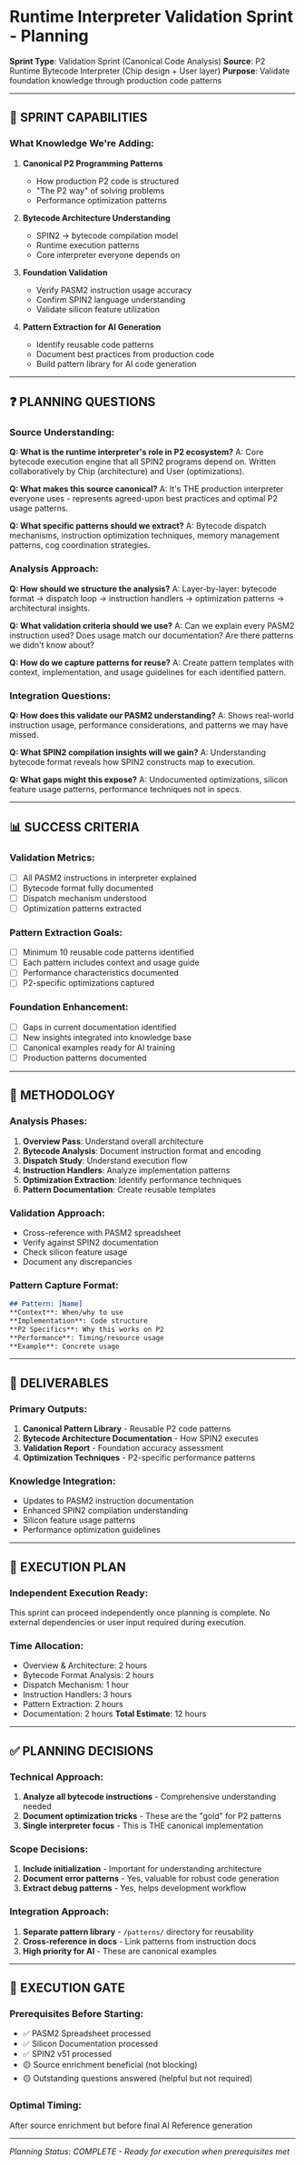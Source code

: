 # Runtime Interpreter Validation Sprint - Planning

**Sprint Type**: Validation Sprint (Canonical Code Analysis)
**Source**: P2 Runtime Bytecode Interpreter (Chip design + User layer)
**Purpose**: Validate foundation knowledge through production code patterns

---

## 🎯 SPRINT CAPABILITIES

### What Knowledge We're Adding:

1. **Canonical P2 Programming Patterns**
   - How production P2 code is structured
   - "The P2 way" of solving problems
   - Performance optimization patterns

2. **Bytecode Architecture Understanding**
   - SPIN2 → bytecode compilation model
   - Runtime execution patterns
   - Core interpreter everyone depends on

3. **Foundation Validation**
   - Verify PASM2 instruction usage accuracy
   - Confirm SPIN2 language understanding
   - Validate silicon feature utilization

4. **Pattern Extraction for AI Generation**
   - Identify reusable code patterns
   - Document best practices from production code
   - Build pattern library for AI code generation

---

## ❓ PLANNING QUESTIONS

### Source Understanding:
**Q: What is the runtime interpreter's role in P2 ecosystem?**
A: Core bytecode execution engine that all SPIN2 programs depend on. Written collaboratively by Chip (architecture) and User (optimizations).

**Q: What makes this source canonical?**
A: It's THE production interpreter everyone uses - represents agreed-upon best practices and optimal P2 usage patterns.

**Q: What specific patterns should we extract?**
A: Bytecode dispatch mechanisms, instruction optimization techniques, memory management patterns, cog coordination strategies.

### Analysis Approach:
**Q: How should we structure the analysis?**
A: Layer-by-layer: bytecode format → dispatch loop → instruction handlers → optimization patterns → architectural insights.

**Q: What validation criteria should we use?**
A: Can we explain every PASM2 instruction used? Does usage match our documentation? Are there patterns we didn't know about?

**Q: How do we capture patterns for reuse?**
A: Create pattern templates with context, implementation, and usage guidelines for each identified pattern.

### Integration Questions:
**Q: How does this validate our PASM2 understanding?**
A: Shows real-world instruction usage, performance considerations, and patterns we may have missed.

**Q: What SPIN2 compilation insights will we gain?**
A: Understanding bytecode format reveals how SPIN2 constructs map to execution.

**Q: What gaps might this expose?**
A: Undocumented optimizations, silicon feature usage patterns, performance techniques not in specs.

---

## 📊 SUCCESS CRITERIA

### Validation Metrics:
- [ ] All PASM2 instructions in interpreter explained
- [ ] Bytecode format fully documented
- [ ] Dispatch mechanism understood
- [ ] Optimization patterns extracted

### Pattern Extraction Goals:
- [ ] Minimum 10 reusable code patterns identified
- [ ] Each pattern includes context and usage guide
- [ ] Performance characteristics documented
- [ ] P2-specific optimizations captured

### Foundation Enhancement:
- [ ] Gaps in current documentation identified
- [ ] New insights integrated into knowledge base
- [ ] Canonical examples ready for AI training
- [ ] Production patterns documented

---

## 🔄 METHODOLOGY

### Analysis Phases:
1. **Overview Pass**: Understand overall architecture
2. **Bytecode Analysis**: Document instruction format and encoding
3. **Dispatch Study**: Understand execution flow
4. **Instruction Handlers**: Analyze implementation patterns
5. **Optimization Extraction**: Identify performance techniques
6. **Pattern Documentation**: Create reusable templates

### Validation Approach:
- Cross-reference with PASM2 spreadsheet
- Verify against SPIN2 documentation
- Check silicon feature usage
- Document any discrepancies

### Pattern Capture Format:
```markdown
## Pattern: [Name]
**Context**: When/why to use
**Implementation**: Code structure
**P2 Specifics**: Why this works on P2
**Performance**: Timing/resource usage
**Example**: Concrete usage
```

---

## 🚀 DELIVERABLES

### Primary Outputs:
1. **Canonical Pattern Library** - Reusable P2 code patterns
2. **Bytecode Architecture Documentation** - How SPIN2 executes
3. **Validation Report** - Foundation accuracy assessment
4. **Optimization Techniques** - P2-specific performance patterns

### Knowledge Integration:
- Updates to PASM2 instruction documentation
- Enhanced SPIN2 compilation understanding
- Silicon feature usage patterns
- Performance optimization guidelines

---

## 📅 EXECUTION PLAN

### Independent Execution Ready:
This sprint can proceed independently once planning is complete. No external dependencies or user input required during execution.

### Time Allocation:
- Overview & Architecture: 2 hours
- Bytecode Format Analysis: 2 hours
- Dispatch Mechanism: 1 hour
- Instruction Handlers: 3 hours
- Pattern Extraction: 2 hours
- Documentation: 2 hours
**Total Estimate**: 12 hours

---

## ✅ PLANNING DECISIONS

### Technical Approach:
1. **Analyze all bytecode instructions** - Comprehensive understanding needed
2. **Document optimization tricks** - These are the "gold" for P2 patterns
3. **Single interpreter focus** - This is THE canonical implementation

### Scope Decisions:
1. **Include initialization** - Important for understanding architecture
2. **Document error patterns** - Yes, valuable for robust code generation
3. **Extract debug patterns** - Yes, helps development workflow

### Integration Approach:
1. **Separate pattern library** - `/patterns/` directory for reusability
2. **Cross-reference in docs** - Link patterns from instruction docs
3. **High priority for AI** - These are canonical examples

---

## 🚦 EXECUTION GATE

### Prerequisites Before Starting:
- ✅ PASM2 Spreadsheet processed
- ✅ Silicon Documentation processed
- ✅ SPIN2 v51 processed
- 🟡 Source enrichment beneficial (not blocking)
- 🟡 Outstanding questions answered (helpful but not required)

### Optimal Timing:
After source enrichment but before final AI Reference generation

---

*Planning Status: COMPLETE - Ready for execution when prerequisites met*